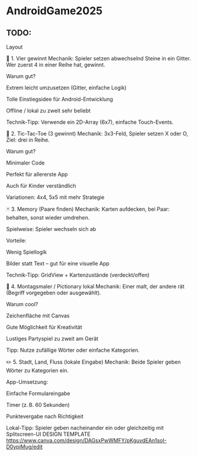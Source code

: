 # AndroidGame2025

## TODO:
Layout

🧠 1. Vier gewinnt
Mechanik: Spieler setzen abwechselnd Steine in ein Gitter. Wer zuerst 4 in einer Reihe hat, gewinnt.

Warum gut?

Extrem leicht umzusetzen (Gitter, einfache Logik)

Tolle Einstiegsidee für Android-Entwicklung

Offline / lokal zu zweit sehr beliebt

Technik-Tipp: Verwende ein 2D-Array (6x7), einfache Touch-Events.

🧩 2. Tic-Tac-Toe (3 gewinnt)
Mechanik: 3x3-Feld, Spieler setzen X oder O, Ziel: drei in Reihe.

Warum gut?

Minimaler Code

Perfekt für allererste App

Auch für Kinder verständlich

Variationen: 4x4, 5x5 mit mehr Strategie

🃏 3. Memory (Paare finden)
Mechanik: Karten aufdecken, bei Paar: behalten, sonst wieder umdrehen.

Spielweise: Spieler wechseln sich ab

Vorteile:

Wenig Spiellogik

Bilder statt Text – gut für eine visuelle App

Technik-Tipp: GridView + Kartenzustände (verdeckt/offen)

🎨 4. Montagsmaler / Pictionary lokal
Mechanik: Einer malt, der andere rät (Begriff vorgegeben oder ausgewählt).

Warum cool?

Zeichenfläche mit Canvas

Gute Möglichkeit für Kreativität

Lustiges Partyspiel zu zweit am Gerät

Tipp: Nutze zufällige Wörter oder einfache Kategorien.

✏️ 5. Stadt, Land, Fluss (lokale Eingabe)
Mechanik: Beide Spieler geben Wörter zu Kategorien ein.

App-Umsetzung:

Einfache Formulareingabe

Timer (z. B. 60 Sekunden)

Punktevergabe nach Richtigkeit

Lokal-Tipp: Spieler geben nacheinander ein oder gleichzeitig mit Splitscreen-UI
DESIGN TEMPLATE
https://www.canva.com/design/DAGsxPwWMFY/pKguvdEAn1soI-D0ypjMug/edit
